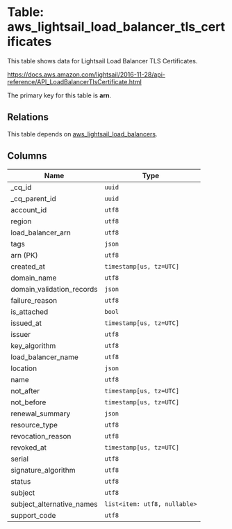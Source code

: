 # Table: aws_lightsail_load_balancer_tls_certificates

This table shows data for Lightsail Load Balancer TLS Certificates.

https://docs.aws.amazon.com/lightsail/2016-11-28/api-reference/API_LoadBalancerTlsCertificate.html

The primary key for this table is **arn**.

## Relations

This table depends on [aws_lightsail_load_balancers](aws_lightsail_load_balancers.md).

## Columns

| Name          | Type          |
| ------------- | ------------- |
|_cq_id|`uuid`|
|_cq_parent_id|`uuid`|
|account_id|`utf8`|
|region|`utf8`|
|load_balancer_arn|`utf8`|
|tags|`json`|
|arn (PK)|`utf8`|
|created_at|`timestamp[us, tz=UTC]`|
|domain_name|`utf8`|
|domain_validation_records|`json`|
|failure_reason|`utf8`|
|is_attached|`bool`|
|issued_at|`timestamp[us, tz=UTC]`|
|issuer|`utf8`|
|key_algorithm|`utf8`|
|load_balancer_name|`utf8`|
|location|`json`|
|name|`utf8`|
|not_after|`timestamp[us, tz=UTC]`|
|not_before|`timestamp[us, tz=UTC]`|
|renewal_summary|`json`|
|resource_type|`utf8`|
|revocation_reason|`utf8`|
|revoked_at|`timestamp[us, tz=UTC]`|
|serial|`utf8`|
|signature_algorithm|`utf8`|
|status|`utf8`|
|subject|`utf8`|
|subject_alternative_names|`list<item: utf8, nullable>`|
|support_code|`utf8`|